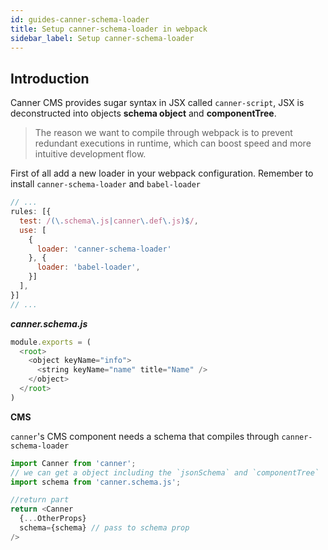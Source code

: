 ```yaml
---
id: guides-canner-schema-loader
title: Setup canner-schema-loader in webpack
sidebar_label: Setup canner-schema-loader
---
```


## Introduction

Canner CMS provides sugar syntax in JSX called `canner-script`, JSX is deconstructed into objects **schema object** and **componentTree**. 

> The reason we want to compile through webpack is to prevent redundant executions in runtime, which can boost speed and more intuitive development flow.

First of all add a new loader in your webpack configuration. Remember to install `canner-schema-loader` and `babel-loader`

```js
// ...
rules: [{
  test: /(\.schema\.js|canner\.def\.js)$/,
  use: [
    {
      loader: 'canner-schema-loader'
    }, {
      loader: 'babel-loader',
    }]
  ],
}]
// ...
```

***canner.schema.js***
```js
module.exports = (
  <root>
    <object keyName="info">
      <string keyName="name" title="Name" />
    </object>
  </root>
)
```

**CMS**

`canner`'s CMS component needs a schema that compiles through `canner-schema-loader`

```js
import Canner from 'canner';
// we can get a object including the `jsonSchema` and `componentTree`
import schema from 'canner.schema.js';

//return part
return <Canner
  {...OtherProps}
  schema={schema} // pass to schema prop
/>
```
